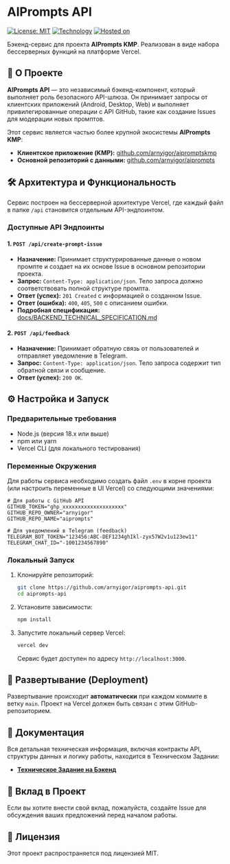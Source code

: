 # AIPrompts API

[![License: MIT](https://img.shields.io/badge/License-MIT-yellow.svg)](https://opensource.org/licenses/MIT)
[![Technology](https://img.shields.io/badge/Technology-Node.js-green.svg)](https://nodejs.org/)
[![Hosted on](https://img.shields.io/badge/Hosted%20on-Vercel-black.svg?logo=vercel)](https://vercel.com)

Бэкенд-сервис для проекта **AIPrompts KMP**. Реализован в виде набора бессерверных функций на платформе Vercel.

## 🚀 О Проекте

**AIPrompts API** — это независимый бэкенд-компонент, который выполняет роль безопасного API-шлюза. Он принимает запросы от клиентских приложений (Android, Desktop, Web) и выполняет привилегированные операции с API GitHub, такие как создание Issues для модерации новых промптов.

Этот сервис является частью более крупной экосистемы **AIPrompts KMP**:
*   **Клиентское приложение (KMP):** [github.com/arnyigor/aipromptskmp](https://github.com/arnyigor/aipromptskmp)
*   **Основной репозиторий с данными:** [github.com/arnyigor/aiprompts](https://github.com/arnyigor/aiprompts)

## 🛠️ Архитектура и Функциональность

Сервис построен на бессерверной архитектуре Vercel, где каждый файл в папке `/api` становится отдельным API-эндпоинтом.

### Доступные API Эндпоинты

#### 1. `POST /api/create-prompt-issue`
*   **Назначение:** Принимает структурированные данные о новом промпте и создает на их основе Issue в основном репозитории проекта.
*   **Запрос:** `Content-Type: application/json`. Тело запроса должно соответствовать полной структуре промпта.
*   **Ответ (успех):** `201 Created` с информацией о созданном Issue.
*   **Ответ (ошибка):** `400`, `405`, `500` с описанием ошибки.
*   **Подробная спецификация:** [docs/BACKEND_TECHNICAL_SPECIFICATION.md](./docs/BACKEND_TECHNICAL_SPECIFICATION.md)

#### 2. `POST /api/feedback`
*   **Назначение:** Принимает обратную связь от пользователей и отправляет уведомление в Telegram.
*   **Запрос:** `Content-Type: application/json`. Тело запроса содержит тип обратной связи и сообщение.
*   **Ответ (успех):** `200 OK`.

## ⚙️ Настройка и Запуск

### Предварительные требования
*   Node.js (версия 18.x или выше)
*   npm или yarn
*   Vercel CLI (для локального тестирования)

### Переменные Окружения
Для работы сервиса необходимо создать файл `.env` в корне проекта (или настроить переменные в UI Vercel) со следующими значениями:

```env
# Для работы с GitHub API
GITHUB_TOKEN="ghp_xxxxxxxxxxxxxxxxxxxx"
GITHUB_REPO_OWNER="arnyigor"
GITHUB_REPO_NAME="aiprompts"

# Для уведомлений в Telegram (feedback)
TELEGRAM_BOT_TOKEN="123456:ABC-DEF1234ghIkl-zyx57W2v1u123ew11"
TELEGRAM_CHAT_ID="-1001234567890"
```

### Локальный Запуск
1.  Клонируйте репозиторий:
    ```bash
    git clone https://github.com/arnyigor/aiprompts-api.git
    cd aiprompts-api
    ```
2.  Установите зависимости:
    ```bash
    npm install
    ```
3.  Запустите локальный сервер Vercel:
    ```bash
    vercel dev
    ```
    Сервис будет доступен по адресу `http://localhost:3000`.

## 🚀 Развертывание (Deployment)

Развертывание происходит **автоматически** при каждом коммите в ветку `main`. Проект на Vercel должен быть связан с этим GitHub-репозиторием.

## 📄 Документация

Вся детальная техническая информация, включая контракты API, структуры данных и логику работы, находится в Техническом Задании:
*   **[Техническое Задание на Бэкенд](./docs/BACKEND_TECHNICAL_SPECIFICATION.md)**

## 🤝 Вклад в Проект

Если вы хотите внести свой вклад, пожалуйста, создайте Issue для обсуждения ваших предложений перед началом работы.

## 📄 Лицензия

Этот проект распространяется под лицензией MIT.
```